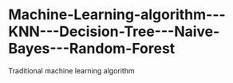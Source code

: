 # Machine-Learning-algorithm---KNN---Decision-Tree---Naive-Bayes---Random-Forest
Traditional machine learning algorithm
